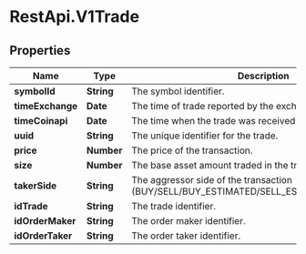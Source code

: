 # RestApi.V1Trade

## Properties

Name | Type | Description | Notes
------------ | ------------- | ------------- | -------------
**symbolId** | **String** | The symbol identifier. | [optional] 
**timeExchange** | **Date** | The time of trade reported by the exchange. | [optional] 
**timeCoinapi** | **Date** | The time when the trade was received by CoinAPI. | [optional] 
**uuid** | **String** | The unique identifier for the trade. | [optional] 
**price** | **Number** | The price of the transaction. | [optional] 
**size** | **Number** | The base asset amount traded in the transaction. | [optional] 
**takerSide** | **String** | The aggressor side of the transaction (BUY/SELL/BUY_ESTIMATED/SELL_ESTIMATED/UNKNOWN). | [optional] 
**idTrade** | **String** | The trade identifier. | [optional] 
**idOrderMaker** | **String** | The order maker identifier. | [optional] 
**idOrderTaker** | **String** | The order taker identifier. | [optional] 


